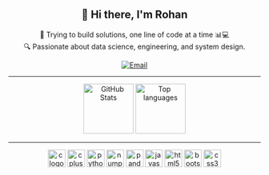 <h2 align="center">👋 Hi there, I'm Rohan</h2>
<p align="center">🚀 Trying to build solutions, one line of code at a time 📊💻<br>🔍 Passionate about data science, engineering, and system design.</p>

<div align="center">
  <a href="mailto:rohangblr@gmail.com">
    <img src="https://img.shields.io/badge/Email-D14836?style=for-the-badge&logo=gmail&logoColor=white" alt="Email"/>
  </a>
</div>

---

<p align="center">
  <img src="https://github-readme-stats.vercel.app/api?username=rzeta-10&show_icons=true&theme=radical" alt="GitHub Stats" height="100" />
  <img src="https://github-readme-stats.vercel.app/api/top-langs/?username=rzeta-10&layout=compact&theme=radical" alt="Top languages" height="100" />
</p>

---

<div align="center">
  <img src="https://img.shields.io/badge/C-A8B9CC?logo=c&logoColor=black&style=for-the-badge" height="35" alt="c logo" />
  <img src="https://img.shields.io/badge/C++-00599C?logo=cplusplus&logoColor=white&style=for-the-badge" height="35" alt="cplusplus logo" />
  <img src="https://img.shields.io/badge/Python-3776AB?logo=python&logoColor=white&style=for-the-badge" height="35" alt="python logo" />
  <img src="https://img.shields.io/badge/NumPy-013243?logo=numpy&logoColor=white&style=for-the-badge" height="35" alt="numpy logo" />
  <img src="https://img.shields.io/badge/pandas-150458?logo=pandas&logoColor=white&style=for-the-badge" height="35" alt="pandas logo" />
  <img src="https://img.shields.io/badge/JavaScript-F7DF1E?logo=javascript&logoColor=black&style=for-the-badge" height="35" alt="javascript logo" />
  <img src="https://img.shields.io/badge/HTML5-E34F26?logo=html5&logoColor=white&style=for-the-badge" height="35" alt="html5 logo" />
  <img src="https://img.shields.io/badge/Bootstrap-7952B3?logo=bootstrap&logoColor=white&style=for-the-badge" height="35" alt="bootstrap logo" />
  <img src="https://img.shields.io/badge/CSS3-1572B6?logo=css3&logoColor=white&style=for-the-badge" height="35" alt="css3 logo" />
</div>
